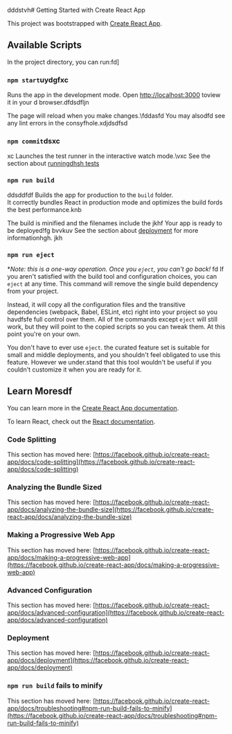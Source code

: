 dddstvh# Getting Started with Create React App

This project was bootstrapped with [Create React App](https://github.com/facebook/create-react-app).

## Available Scripts
In the project directory, you can run:fd]
### `npm start`uydgfxc

Runs the app in the development mode.
Open [http://localhost:3000](http://localhost:3000) toview it in your  d browser.dfdsdfljn

The page will reload when you make changes.\fddasfd
You may alsodfd see any lint errors in the consyfhole.xdjdsdfsd
### `npm commit`dsxc
xc
Launches the test runner in the interactive watch mode.\vxc
See the section about [runningdhsh tests](https://facebook.github.io/create-react-app/docs/running-tests)
### `npm run build`
ddsddfdf
Builds the app for production to the `build` folder.\
It correctly bundles React in production mode and optimizes the build fords the best performance.knb

The build is minified and the filenames include the jkhf
Your app is ready to be deployed!fg
bvvkuv
See the section about [deployment](https://facebook.github.io/create-react-app/docs/deployment) for more informationhgh.
jkh
### `npm run eject`

**Note: this is a one-way operation. Once you `eject`, you can't go back!*
fd
If you aren't satisfied with the build tool and configuration choices, you can `eject` at any time. This command will remove the single build dependency from your project.

Instead, it will copy all the configuration files and the transitive dependencies (webpack, Babel, ESLint, etc) right into your project so you havdfsfe full control over them. All of the commands except `eject` will still work, but they will point to the copied scripts so you can tweak them. At this point you're on your own.

You don't have to ever use `eject`. the curated feature set is suitable for small and middle deployments, and you shouldn't feel obligated to use this feature. However we under.stand that this tool wouldn't be useful if you couldn't customize it when you are ready for it.

## Learn Moresdf

You can learn more in the [Create React App documentation](https://facebook.github.io/create-react-app/docs/getting-started).

To learn React, check out the [React documentation](https://reactjs.org/).

### Code Splitting

This section has moved here: [https://facebook.github.io/create-react-app/docs/code-splitting](https://facebook.github.io/create-react-app/docs/code-splitting)

### Analyzing the Bundle Sized

This section has moved here: [https://facebook.github.io/create-react-app/docs/analyzing-the-bundle-size](https://facebook.github.io/create-react-app/docs/analyzing-the-bundle-size)

### Making a Progressive Web App

This section has moved here: [https://facebook.github.io/create-react-app/docs/making-a-progressive-web-app](https://facebook.github.io/create-react-app/docs/making-a-progressive-web-app)

### Advanced Configuration

This section has moved here: [https://facebook.github.io/create-react-app/docs/advanced-configuration](https://facebook.github.io/create-react-app/docs/advanced-configuration)

### Deployment

This section has moved here: [https://facebook.github.io/create-react-app/docs/deployment](https://facebook.github.io/create-react-app/docs/deployment)

### `npm run build` fails to minify

This section has moved here: [https://facebook.github.io/create-react-app/docs/troubleshooting#npm-run-build-fails-to-minify](https://facebook.github.io/create-react-app/docs/troubleshooting#npm-run-build-fails-to-minify)
